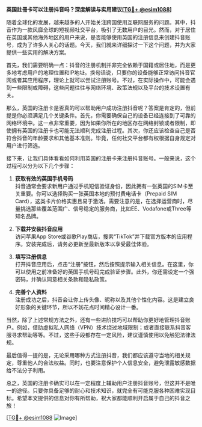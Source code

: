 **英国註冊卡可以注册抖音吗？深度解读与实用建议[[TG💪+ @esim1088](https://t.me/s/esim1088)]**

随着全球化的发展，越来越多的人开始关注跨国使用互联网服务的问题。其中，抖音作为一款风靡全球的短视频社交平台，吸引了无数用户的目光。然而，对于居住在英国或其他海外地区的用户来说，是否能够使用英国的注册信息来创建抖音账号，成为了许多人关心的话题。今天，我们就来详细探讨一下这个问题，并为大家提供一些实用的解决方案。

首先，我们需要明确一点：抖音的注册机制并非完全依赖于国籍或居住地，而是更多地考虑用户的地理位置和IP地址。换句话说，只要你的设备能够正常访问抖音官网或者其应用程序，理论上就可以尝试注册账号。不过，在实际操作中，可能会遇到一些限制或障碍，这些问题往往与网络环境、政策法规以及平台的技术设置有关。

那么，英国的注册卡是否真的可以帮助用户成功注册抖音呢？答案是肯定的，但前提是你必须满足几个关键条件。首先，你需要确保自己的设备已经连接到了可靠的网络环境中。这一点非常重要，因为如果你所在的地区存在网络封锁或者限制，即使拥有英国的注册卡也可能无法顺利完成注册过程。其次，你还应该检查自己是否符合抖音的年龄要求和其他基本准则。毕竟，任何社交平台都有权根据自身规定对用户进行筛选。

接下来，让我们具体看看如何利用英国的注册卡来注册抖音账号。一般来说，这个过程可以分为以下几个步骤：

1. **获取有效的英国手机号码**  
   抖音通常会要求新用户通过手机短信验证身份，因此拥有一张英国的SIM卡至关重要。你可以选择购买一张英国本地的预付费电话卡（Prepaid SIM Card），这类卡片价格实惠且易于激活。需要注意的是，在选择运营商时，尽量挑选那些覆盖范围广、信号稳定的服务商，比如EE、Vodafone或Three等知名品牌。

2. **下载并安装抖音应用**  
   访问苹果App Store或谷歌Play商店，搜索“TikTok”并下载官方版本的应用程序。安装完成后，请务必更新至最新版本以享受最佳体验。

3. **填写注册信息**  
   打开抖音应用后，点击“注册”按钮，然后按照提示输入相关信息。在这里，你可以使用之前准备好的英国手机号码完成验证步骤。此外，你还需设定一个强密码，并确认同意相关条款和隐私政策。

4. **完善个人资料**  
   注册成功之后，抖音会让你上传头像、昵称以及其他个性化内容。这是建立良好形象的关键环节，所以不妨花点时间精心设计一番。

当然，除了上述常规方法之外，还有一些进阶技巧可以帮助你更好地管理抖音账户。例如，借助虚拟私人网络（VPN）技术绕过地域限制；或者直接联系抖音客服寻求帮助等等。不过，这些手段都存在一定风险，建议谨慎使用以免触犯法律法规。

最后值得一提的是，无论采用哪种方式注册抖音，我们都应该遵守当地的相关规定，尊重他人的合法权益。同时，也要注意保护个人信息安全，避免泄露敏感数据给不法分子利用。

总之，英国的注册卡确实可以在一定程度上辅助用户注册抖音账号，但这并不是唯一的途径。只要你具备足够的耐心和技术知识，就完全有可能克服各种困难实现目标。希望本文提供的信息对你有所帮助，祝大家都能顺利开启属于自己的抖音之旅！

[[TG💪+ @esim1088](https://t.me/s/esim1088) ![Image](https://i.postimg.cc/4NQfJmqS/Snipaste-2025-05-13-00-14-12.png)]